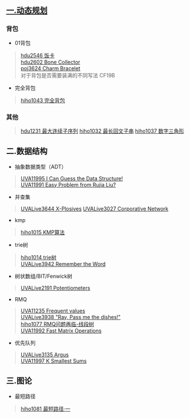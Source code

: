 ## [一.动态规划 ](vjudge/note/dp.md)   

### 背包    

+ 01背包    
    
> [hdu2546 饭卡](vjudge/solution/hdu2546.md)    
> [hdu2602 Bone Collector](vjudge/solution/hdu2602.md)    
> [poj3624 Charm Bracelet](vjudge/solution/poj3624.md)    
对于背包是否需要装满的不同写法  CF19B    

+ 完全背包    

> [hiho1043 完全背包](vjudge/solution/hiho1043.md)    

### 其他

> [hdu1231 最大连续子序列](vjudge/solution/hdu1231.md)
> [hiho1032 最长回文子串](vjudge/solution/hiho1032.md)
> [hiho1037 数字三角形](vjudge/solution/hiho1037.md)

## 二.数据结构    

+ 抽象数据类型（ADT）    

> [UVA11995 I Can Guess the Data Structure! ](vjudge/solution/uva11995.md)    
> [UVA11991 Easy Problem from Rujia Liu?](vjudge/solution/uva11991.md)    

+ 并查集

> [UVALive3644 X-Plosives](vjudge/solution/uvalive3644.md)
> [UVALive3027 Corporative Network](vjudge/solution/uvalive3027.md)    

+ kmp

> [hiho1015 KMP算法](vjudge/solution/hiho1015.md)     

+ trie树

> [hiho1014 trie树](vjudge/solution/hiho1014.md)     
> [UVALive3942 Remember the Word](vjudge/solution/uvalive3942.md) 

+ 树状数组/BIT/Fenwick树      

> [UVALive2191 Potentiometers](vjudge/solution/uvalive2191.md) 

+ RMQ

> [UVA11235 Frequent values](vjudge/solution/uva11235.md)    
> [UVALive3938 "Ray, Pass me the dishes!"](vjudge/solution/uvalive3938.md)    
> [hiho1077 RMQ问题再临-线段树](vjudge/solution/hiho1015.md)       
> [UVA11992 Fast Matrix Operations](vjudge/solution/uva11992.md)    

+ 优先队列     
 
> [UVALive3135 Argus](vjudge/solution/uvalive3135.md)    
> [UVA11997 K Smallest Sums](vjudge/solution/uva11997.md)    

## 三.图论    

+ 最短路径

> [hiho1081 最短路径·一](vjudge/solution/hiho1081.md)



